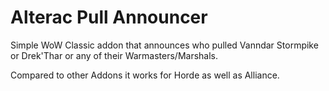 # Alterac Pull Announcer

Simple WoW Classic addon that announces who pulled Vanndar Stormpike or
Drek'Thar or any of their Warmasters/Marshals.

Compared to other Addons it works for Horde as well as Alliance.
